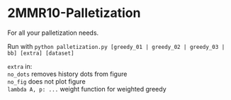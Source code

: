 # 2MMR10-Palletization

For all your palletization needs.

Run with `python palletization.py [greedy_01 | greedy_02 | greedy_03 | bb] [extra] [dataset]`

`extra` in:\
`no_dots` removes history dots from figure\
`no_fig` does not plot figure\
`lambda A, p: ...` weight function for weighted greedy